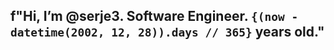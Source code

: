 ## f"Hi, I’m @serje3. Software Engineer. `{(now - datetime(2002, 12, 28)).days // 365}` years old."


<!---
serje3/serje3 is a ✨ special ✨ repository because its `README.md` (this file) appears on your GitHub profile.
You can click the Preview link to take a look at your changes.
--->

